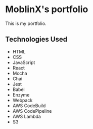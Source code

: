 # MoblinX's portfolio

This is my portfolio.

## Technologies Used

- HTML
- CSS
- JavaScript
- React
- Mocha
- Chai
- Jest
- Babel
- Enzyme
- Webpack
- AWS CodeBuild
- AWS CodePipeline
- AWS Lambda
- S3
